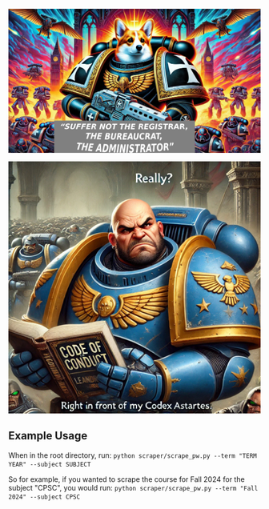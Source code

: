 ![Corgi](../assets/corgi_40k.png)

![typical bootlicker](../assets/leandros.png)


## Example Usage

When in the root directory, run:
`python scraper/scrape_pw.py --term "TERM YEAR" --subject SUBJECT`

So for example, if you wanted to scrape the course for Fall 2024 for the subject "CPSC", you would run: 
`python scraper/scrape_pw.py --term "Fall 2024" --subject CPSC`